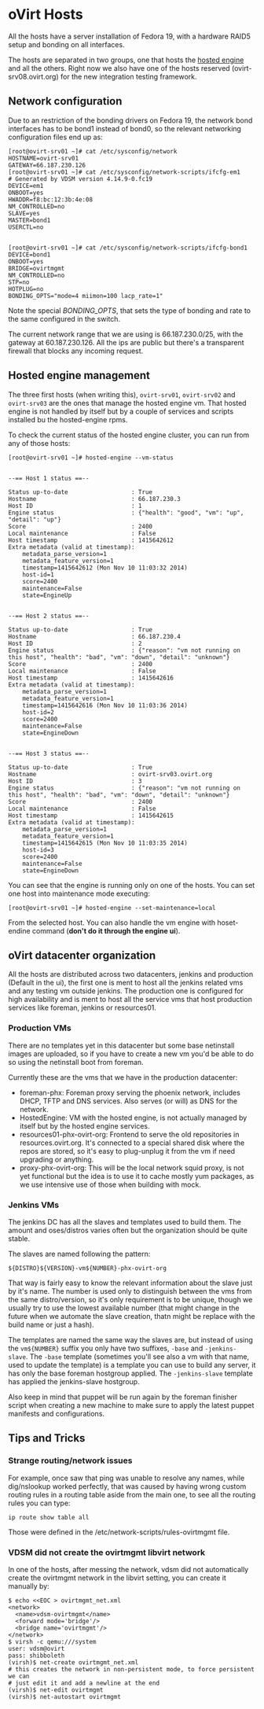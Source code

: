 oVirt Hosts
=============

All the hosts have a server installation of Fedora 19, with a hardware
RAID5 setup and bonding on all interfaces.

The hosts are separated in two groups, one that hosts the [hosted
engine] and all the others. Right now we also have one of the hosts
reserved (ovirt-srv08.ovirt.org) for the new integration testing
framework.

  [hosted engine]: /Hosted_Engine_Howto

Network configuration
--------------

Due to an restriction of the bonding drivers on Fedora 19, the network
bond interfaces has to be bond1 instead of bond0, so the relevant
networking configuration files end up as:


    [root@ovirt-srv01 ~]# cat /etc/sysconfig/network
    HOSTNAME=ovirt-srv01
    GATEWAY=66.187.230.126
    [root@ovirt-srv01 ~]# cat /etc/sysconfig/network-scripts/ifcfg-em1
    # Generated by VDSM version 4.14.9-0.fc19
    DEVICE=em1
    ONBOOT=yes
    HWADDR=f8:bc:12:3b:4e:08
    NM_CONTROLLED=no
    SLAVE=yes
    MASTER=bond1
    USERCTL=no


    [root@ovirt-srv01 ~]# cat /etc/sysconfig/network-scripts/ifcfg-bond1
    DEVICE=bond1
    ONBOOT=yes
    BRIDGE=ovirtmgmt
    NM_CONTROLLED=no
    STP=no
    HOTPLUG=no
    BONDING_OPTS="mode=4 miimon=100 lacp_rate=1"

Note the special *BONDING_OPTS*, that sets the type of bonding and
rate to the same configured in the switch.


The current network range that we are using is 66.187.230.0/25, with the
gateway at 60.187.230.126. All the ips are public but there's a transparent
firewall that blocks any incoming request.


Hosted engine management
-----------------------

The three first hosts (when writing this), `ovirt-srv01`,
`ovirt-srv02` and `ovirt-srv03` are the ones that manage the hosted
engine vm. That hosted engine is not handled by itself but by a couple
of services and scripts installed bu the hosted-engine rpms.

To check the current status of the hosted engine cluster, you can run
from any of those hosts:


    [root@ovirt-srv01 ~]# hosted-engine --vm-status
    
    
    --== Host 1 status ==--
    
    Status up-to-date                  : True
    Hostname                           : 66.187.230.3
    Host ID                            : 1
    Engine status                      : {"health": "good", "vm": "up", "detail": "up"}
    Score                              : 2400
    Local maintenance                  : False
    Host timestamp                     : 1415642612
    Extra metadata (valid at timestamp):
        metadata_parse_version=1
        metadata_feature_version=1
        timestamp=1415642612 (Mon Nov 10 11:03:32 2014)
        host-id=1
        score=2400
        maintenance=False
        state=EngineUp
    
    
    --== Host 2 status ==--
    
    Status up-to-date                  : True
    Hostname                           : 66.187.230.4
    Host ID                            : 2
    Engine status                      : {"reason": "vm not running on this host", "health": "bad", "vm": "down", "detail": "unknown"}
    Score                              : 2400
    Local maintenance                  : False
    Host timestamp                     : 1415642616
    Extra metadata (valid at timestamp):
        metadata_parse_version=1
        metadata_feature_version=1
        timestamp=1415642616 (Mon Nov 10 11:03:36 2014)
        host-id=2
        score=2400
        maintenance=False
        state=EngineDown
    
    
    --== Host 3 status ==--
    
    Status up-to-date                  : True
    Hostname                           : ovirt-srv03.ovirt.org
    Host ID                            : 3
    Engine status                      : {"reason": "vm not running on this host", "health": "bad", "vm": "down", "detail": "unknown"}
    Score                              : 2400
    Local maintenance                  : False
    Host timestamp                     : 1415642615
    Extra metadata (valid at timestamp):
        metadata_parse_version=1
        metadata_feature_version=1
        timestamp=1415642615 (Mon Nov 10 11:03:35 2014)
        host-id=3
        score=2400
        maintenance=False
        state=EngineDown


You can see that the engine is running only on one of the hosts. You
can set one host into maintenance mode executing:


    [root@ovirt-srv01 ~]# hosted-engine --set-maintenance=local

From the selected host. You can also handle the vm engine with
hoset-endine command (**don't do it through the engine ui**).


oVirt datacenter organization
-------------------------

All the hosts are distributed across two datacenters, jenkins and
production (Default in the ui), the first one is ment to host all the
jenkins related vms and any testing vm outside jenkins. The production
one is configured for high availability and is ment to host all the
service vms that host production services like foreman, jenkins or
resources01.

### Production VMs ###
There are no templates yet in this datacenter but some base netinstall
images are uploaded, so if you have to create a new vm you'd be able
to do so using the netinstall boot from foreman.

Currently these are the vms that we have in the production datacenter:

* foreman-phx: Foreman proxy serving the phoenix network, includes
  DHCP, TFTP and DNS services. Also serves (or will) as DNS for the
  network.
* HostedEngine: VM with the hosted engine, is not actually managed by
  itself but by the hosted engine services.
* resources01-phx-ovirt-org: Frontend to serve the old repositories in
  resources.ovirt.org. It's connected to a special shared disk where
  the repos are stored, so it's easy to plug-unplug it from the vm if
  need upgrading or anything.
* proxy-phx-ovirt-org: This will be the local network squid proxy, is
  not yet functional but the idea is to use it to cache mostly yum
  packages, as we use intensive use of those when building with mock.


### Jenkins VMs ###
The jenkins DC has all the slaves and templates used to build
them. The amount and oses/distros varies often but the organization
should be quite stable.

The slaves are named following the pattern:

    ${DISTRO}${VERSION}-vm${NUMBER}-phx-ovirt-org

That way is fairly easy to know the relevant information about the
slave just by it's name. The number is used only to distinguish
between the vms from the same distro/version, so it's only requirement
is to be unique, though we usually try to use the lowest available
number (that might change in the future when we automate the slave
creation, thatn might be replace with the build name or just a hash).


The templates are named the same way the slaves are, but instead of
using the `vm${NUMBER}` suffix you only have two suffixes, `-base` and
`-jenkins-slave`. The `-base` template (sometimes you'll see also a vm
with that name, used to update the template) is a template you can use
to build any server, it has only the base foreman hostgroup
applied. The `-jenkins-slave` template has applied the jenkins-slave
hostgroup.

Also keep in mind that puppet will be run again by the foreman
finisher script when creating a new machine to make sure to apply the
latest puppet manifests and configurations.


Tips and Tricks
---------------------------------

### Strange routing/network issues ###
For example, once saw that ping was unable to resolve any names, while
dig/nslookup worked perfectly, that was caused by having wrong custom routing
rules in a routing table aside from the main one, to see all the routing rules
you can type:

```
ip route show table all
```

Those were defined in the /etc/network-scripts/rules-ovirtmgmt file.


### VDSM did not create the ovirtmgmt libvirt network ###
In one of the hosts, after messing the network, vdsm did not automatically
create the ovirtmgmt network in the libvirt setting, you can create it manually
by:

```
$ echo <<EOC > ovirtmgmt_net.xml
<network>
  <name>vdsm-ovirtmgmt</name>
  <forward mode='bridge'/>
  <bridge name='ovirtmgmt'/>
</network>
$ virsh -c qemu:///system
user: vdsm@ovirt
pass: shibboleth
(virsh)$ net-create ovirtmgmt_net.xml
# this creates the network in non-persistent mode, to force persistent we can 
# just edit it and add a newline at the end
(virsh)$ net-edit ovirtmgmt
(virsh)$ net-autostart ovirtmgmt
```
